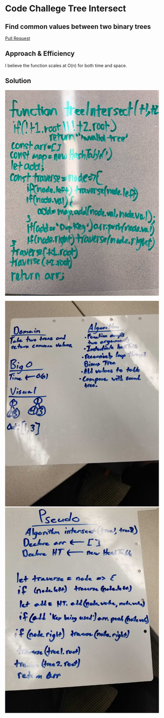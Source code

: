 # Code Challege Tree Intersect

## Find common values between two binary trees

[Pull Request](https://github.com/david-vloedman-401-advanced-javascript/data-structures-and-algorithms/pull/29)

## Approach & Efficiency

I believe the function scales at O(n) for both time and space.

## Solution

![](./assets/code.jpg)

![](./assets/intersect1.jpg)
![](./assets/intersect2.jpg)




